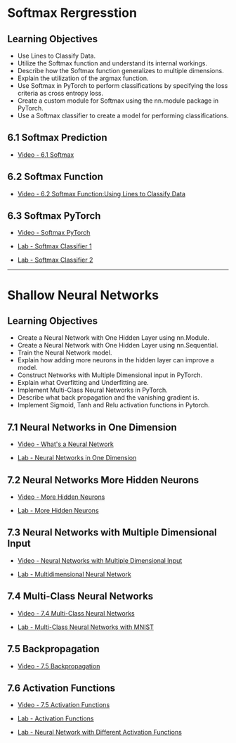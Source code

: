 # Softmax Rergresstion

## Learning Objectives

- Use Lines to Classify Data.
- Utilize the Softmax function and understand its internal workings.
- Describe how the Softmax function generalizes to multiple dimensions.
- Explain the utilization of the argmax function.
- Use Softmax in PyTorch to perform classifications by specifying the loss criteria as cross entropy loss.
- Create a custom module for Softmax using the nn.module package in PyTorch.
- Use a Softmax classifier to create a model for performing classifications.

## 6.1 Softmax Prediction

- [Video - 6.1 Softmax](https://www.coursera.org/learn/deep-neural-networks-with-pytorch/lecture/udAw5/6-1-softmax)

## 6.2 Softmax Function

- [Video - 6.2 Softmax Function:Using Lines to Classify Data](https://www.coursera.org/learn/deep-neural-networks-with-pytorch/lecture/YhCw7/6-2-softmax-function-using-lines-to-classify-data)

## 6.3 Softmax PyTorch

- [Video - Softmax PyTorch](https://www.coursera.org/learn/deep-neural-networks-with-pytorch/lecture/ySzGY/softmax-pytorch)

- [Lab - Softmax Classifier 1](./Labs/5.4softmax_in_one_dimension_v2.ipynb)

- [Lab - Softmax Classifier 2](./Labs/6.2lab_predicting%20_MNIST_using_Softmax_v2.ipynb)

---

# Shallow Neural Networks

## Learning Objectives

- Create a Neural Network with One Hidden Layer using nn.Module.
- Create a Neural Network with One Hidden Layer using nn.Sequential.
- Train the Neural Network model.
- Explain how adding more neurons in the hidden layer can improve a model.
- Construct Networks with Multiple Dimensional input in PyTorch.
- Explain what Overfitting and Underfitting are.
- Implement Multi-Class Neural Networks in PyTorch.
- Describe what back propagation and the vanishing gradient is.
- Implement Sigmoid, Tanh and Relu activation functions in Pytorch.

## 7.1 Neural Networks in One Dimension

- [Video - What's a Neural Network](https://www.coursera.org/learn/deep-neural-networks-with-pytorch/lecture/Vpm6V/whats-a-neural-network)

- [Lab - Neural Networks in One Dimension](./Labs/7.1_simple1hiddenlayer.ipynb)

## 7.2 Neural Networks More Hidden Neurons

- [Video - More Hidden Neurons](https://www.coursera.org/learn/deep-neural-networks-with-pytorch/lecture/8GOM9/more-hidden-neurons)

- [Lab - More Hidden Neurons](./Labs/7.2multiple_neurons.ipynb)

## 7.3 Neural Networks with Multiple Dimensional Input

- [Video - Neural Networks with Multiple Dimensional Input](https://www.coursera.org/learn/deep-neural-networks-with-pytorch/lecture/iTPsF/neural-networks-with-multiple-dimensional-input)

- [Lab - Multidimensional Neural Network](./Labs/7.3xor_v2.ipynb)

## 7.4 Multi-Class Neural Networks

- [Video - 7.4 Multi-Class Neural Networks](https://www.coursera.org/learn/deep-neural-networks-with-pytorch/lecture/FxuLM/7-4-multi-class-neural-networks)

- [Lab - Multi-Class Neural Networks with MNIST](./Labs/7.4one_layer_neural_network_MNIST.ipynb)

## 7.5 Backpropagation

- [Video - 7.5 Backpropagation](https://www.coursera.org/learn/deep-neural-networks-with-pytorch/lecture/yCwq4/7-5-backpropagation)

## 7.6 Activation Functions

- [Video - 7.5 Activation Functions](https://www.coursera.org/learn/deep-neural-networks-with-pytorch/lecture/98zKo/7-5-activation-functions)

- [Lab - Activation Functions](./Labs/7.5.1activationfuction_v2.ipynb)

- [Lab - Neural Network with Different Activation Functions](./Labs/7.5.2mist1layer_v2.ipynb)